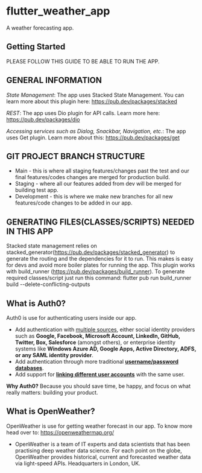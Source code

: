 # flutter_weather_app

A weather forecasting app.

## Getting Started

PLEASE FOLLOW THIS GUIDE TO BE ABLE TO RUN THE APP.

## GENERAL INFORMATION
   
*State Management*: 
    The app uses Stacked State Management. 
    You can learn more about this plugin here: https://pub.dev/packages/stacked

*REST*:
    The app uses Dio plugin for API calls. Learn more here: https://pub.dev/packages/dio

*Accessing services such as Dialog, Snackbar, Navigation, etc.*:
    The app uses Get plugin. Learn more about this: https://pub.dev/packages/get

## GIT PROJECT BRANCH STRUCTURE

* Main - this is where all staging features/changes past the test and our final features/codes changes are merged for production build.
* Staging - where all our features added from dev will be merged for building test app.
* Development - this is where we make new branches for all new features/code changes to be added in our app.

## GENERATING FILES(CLASSES/SCRIPTS) NEEDED IN THIS APP

Stacked state management relies on stacked_generator(https://pub.dev/packages/stacked_generator) to generate the routing and the dependencies  for it to run. This makes
is easy for devs and avoid more boiler plates for running the app. This plugin works with build_runner (https://pub.dev/packages/build_runner).
To generate required classes/script just run this command: flutter pub run build_runner build --delete-conflicting-outputs

## What is Auth0?
  Auth0 is use for authenticating users inside our app.

* Add authentication with [multiple sources](https://auth0.com/docs/authenticate/identity-providers), either social identity providers such as **Google, Facebook, Microsoft Account, LinkedIn, GitHub, Twitter, Box, Salesforce** (amongst others), or enterprise identity systems like **Windows Azure AD, Google Apps, Active Directory, ADFS, or any SAML identity provider**.
* Add authentication through more traditional **[username/password databases](https://auth0.com/docs/authenticate/database-connections/custom-db)**.
* Add support for **[linking different user accounts](https://auth0.com/docs/manage-users/user-accounts/user-account-linking)** with the same user.

**Why Auth0?** Because you should save time, be happy, and focus on what really matters: building your product.

## What is OpenWeather?
  OpenWeather is use for getting weather forecast in our app. To know more head over to: https://openweathermap.org/

* OpenWeather is a team of IT experts and data scientists that has been practising deep weather data science. For each point on the globe, OpenWeather provides historical, current and forecasted weather data via light-speed APIs. Headquarters in London, UK. 
